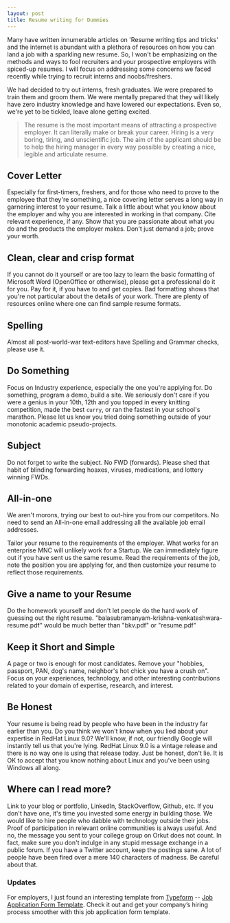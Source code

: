 ```yaml
---
layout: post
title: Resume writing for Dummies
---
```


Many have written innumerable articles on 'Resume writing tips and tricks' and the internet is abundant with a plethora of resources on how you can land a job with a sparkling new resume. So, I won't be emphasizing on the methods and ways to fool recruiters and your prospective employers with spiced-up resumes. I will focus on addressing some concerns we faced recently while trying to recruit interns and noobs/freshers.

We had decided to try out interns, fresh graduates. We were prepared to train them and groom them. We were mentally prepared that they will likely have zero industry knowledge and have lowered our expectations. Even so, we're yet to be tickled, leave alone getting excited.

> The resume is the most important means of attracting a prospective employer. It can literally make or break your career. Hiring is a very boring, tiring, and unscientific job. The aim of the applicant should be to help the hiring manager in every way possible by creating a nice, legible and articulate resume.

## Cover Letter

Especially for first-timers, freshers, and for those who need to prove to the employee that they're something, a nice covering letter serves a long way in garnering interest to your resume. Talk a little about what you know about the employer and why you are interested in working in that company. Cite relevant experience, if any. Show that you are passionate about what you do and the products the employer makes. Don't just demand a job; prove your worth.

## Clean, clear and crisp format

If you cannot do it yourself or are too lazy to learn the basic formatting of Microsoft Word (OpenOffice or otherwise), please get a professional do it for you. Pay for it, if you have to and get copies. Bad formatting shows that you're not particular about the details of your work. There are plenty of resources online where one can find sample resume formats.

## Spelling

Almost all post-world-war text-editors have Spelling and Grammar checks, please use it.

## Do Something

Focus on Industry experience, especially the one you're applying for. Do something, program a demo, build a site. We seriously don't care if you were a genius in your 10th, 12th and you topped in every knitting competition, made the best `curry`, or ran the fastest in your school's marathon. Please let us know you tried doing something outside of your monotonic academic pseudo-projects.

## Subject

Do not forget to write the subject. No FWD (forwards). Please shed that habit of blinding forwarding hoaxes, viruses, medications, and lottery winning FWDs.

## All-in-one

We aren't morons, trying our best to out-hire you from our competitors. No need to send an All-in-one email addressing all the available job email addresses.

Tailor your resume to the requirements of the employer. What works for an enterprise MNC will unlikely work for a Startup. We can immediately figure out if you have sent us the same resume. Read the requirements of the job, note the position you are applying for, and then customize your resume to reflect those requirements.

## Give a name to your Resume

Do the homework yourself and don't let people do the hard work of guessing out the right resume. "balasubramanyam-krishna-venkateshwara-resume.pdf" would be much better than "bkv.pdf" or "resume.pdf"

## Keep it Short and Simple

A page or two is enough for most candidates. Remove your "hobbies, passport, PAN, dog's name, neighbor's hot chick you have a crush on". Focus on your experiences, technology, and other interesting contributions related to your domain of expertise, research, and interest.

## Be Honest

Your resume is being read by people who have been in the industry far earlier than you. Do you think we won't know when you lied about your expertise in RedHat Linux 9.0? We'll know, if not, our friendly Google will instantly tell us that you're lying. RedHat Linux 9.0 is a vintage release and there is no way one is using that release today. Just be honest, don't lie. It is OK to accept that you know nothing about Linux and you've been using Windows all along.

## Where can I read more?

Link to your blog or portfolio, LinkedIn, StackOverflow, Github, etc. If you don't have one, it's time you invested some energy in building those. We would like to hire people who dabble with technology outside their jobs. Proof of participation in relevant online communities is always useful. And no, the message you sent to your college group on Orkut does not count. In fact, make sure you don't indulge in any stupid message exchange in a public forum. If you have a Twitter account, keep the postings sane. A lot of people have been fired over a mere 140 characters of madness. Be careful about that.

### Updates

For employers, I just found an interesting template from <a href="https://www.typeform.com">Typeform</a> -- <a href="https://www.typeform.com/templates/t/employee-job-application/">Job Application Form Template</a>. Check it out and get your company’s hiring process smoother with this job application form template.